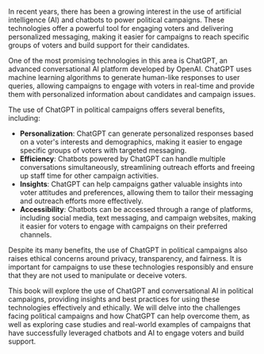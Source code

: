 
In recent years, there has been a growing interest in the use of artificial intelligence (AI) and chatbots to power political campaigns. These technologies offer a powerful tool for engaging voters and delivering personalized messaging, making it easier for campaigns to reach specific groups of voters and build support for their candidates.

One of the most promising technologies in this area is ChatGPT, an advanced conversational AI platform developed by OpenAI. ChatGPT uses machine learning algorithms to generate human-like responses to user queries, allowing campaigns to engage with voters in real-time and provide them with personalized information about candidates and campaign issues.

The use of ChatGPT in political campaigns offers several benefits, including:

* **Personalization**: ChatGPT can generate personalized responses based on a voter's interests and demographics, making it easier to engage specific groups of voters with targeted messaging.
* **Efficiency**: Chatbots powered by ChatGPT can handle multiple conversations simultaneously, streamlining outreach efforts and freeing up staff time for other campaign activities.
* **Insights**: ChatGPT can help campaigns gather valuable insights into voter attitudes and preferences, allowing them to tailor their messaging and outreach efforts more effectively.
* **Accessibility**: Chatbots can be accessed through a range of platforms, including social media, text messaging, and campaign websites, making it easier for voters to engage with campaigns on their preferred channels.

Despite its many benefits, the use of ChatGPT in political campaigns also raises ethical concerns around privacy, transparency, and fairness. It is important for campaigns to use these technologies responsibly and ensure that they are not used to manipulate or deceive voters.

This book will explore the use of ChatGPT and conversational AI in political campaigns, providing insights and best practices for using these technologies effectively and ethically. We will delve into the challenges facing political campaigns and how ChatGPT can help overcome them, as well as exploring case studies and real-world examples of campaigns that have successfully leveraged chatbots and AI to engage voters and build support.

